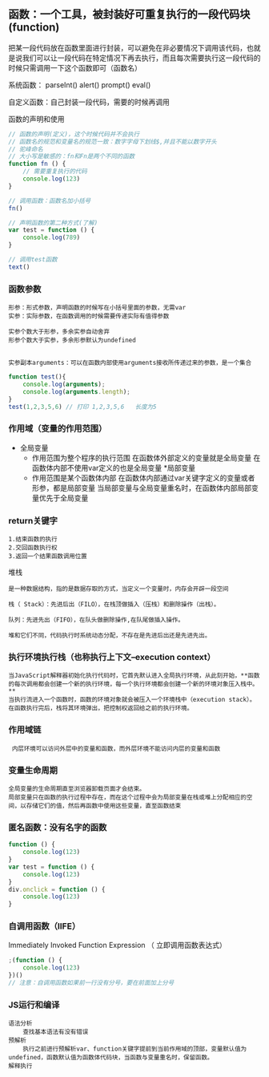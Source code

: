 ## 函数：一个工具，被封装好可重复执行的一段代码块(function)
把某一段代码放在函数里面进行封装，可以避免在非必要情况下调用该代码，也就是说我们可以让一段代码在特定情况下再去执行，而且每次需要执行这一段代码的时候只需调用一下这个函数即可（函数名）

系统函数： parseInt()   alert()  prompt()  eval()

自定义函数：自己封装一段代码，需要的时候再调用

函数的声明和使用
```js
// 函数的声明(定义)，这个时候代码并不会执行
// 函数名的规范和变量名的规范一致：数字字母下划线$,并且不能以数字开头
// 驼峰命名
// 大小写是敏感的：fn和Fn是两个不同的函数
function fn () {
    // 需要重复执行的代码
    console.log(123)
}

// 调用函数：函数名加小括号
fn()

// 声明函数的第二种方式(了解)
var test = function () {
    console.log(789)
}

// 调用test函数
text()
```

### 函数参数
    形参：形式参数，声明函数的时候写在小括号里面的参数，无需var
    实参：实际参数，在函数调用的时候需要传递实际有值得参数
    
    实参个数大于形参，多余实参自动舍弃
    形参个数大于实参，多余形参默认为undefined


    实参副本arguments：可以在函数内部使用arguments接收所传递过来的参数，是一个集合
```js
function test(){
    console.log(arguments);
    console.log(arguments.length);
}        
test(1,2,3,5,6) // 打印 1,2,3,5,6   长度为5
```
### 作用域（变量的作用范围）
* 全局变量
    * 作用范围为整个程序的执行范围
    在函数体外部定义的变量就是全局变量
    在函数体内部不使用var定义的也是全局变量
*局部变量
    * 作用范围是某个函数体内部
    在函数体内部通过var关键字定义的变量或者形参，都是局部变量
    当局部变量与全局变量重名时，在函数体内部局部变量优先于全局变量
### return关键字
    1.结束函数的执行
    2.交回函数执行权
    3.返回一个结果函数调用位置
堆栈

    是一种数据结构，指的是数据存取的方式，当定义一个变量时，内存会开辟一段空间
    
    栈（ Stack）：先进后出（FILO），在栈顶做插入（压栈）和删除操作（出栈）。

    队列：先进先出（FIFO），在队头做删除操作,在队尾做插入操作。

    堆和它们不同，代码执行时系统动态分配，不存在是先进后出还是先进先出。
### 执行环境执行栈（也称执行上下文–execution context）
    当JavaScript解释器初始化执行代码时，它首先默认进入全局执行环境，从此刻开始，**函数的每次调用都会创建一个新的执行环境，每一个执行环境都会创建一个新的环境对象压入栈中。**
    当执行流进入一个函数时，函数的环境对象就会被压入一个环境栈中（execution stack）。在函数执行完后，栈将其环境弹出，把控制权返回给之前的执行环境。
### 作用域链

     内层环境可以访问外层中的变量和函数，而外层环境不能访问内层的变量和函数

### 变量生命周期
    全局变量的生命周期直至浏览器卸载页面才会结束。
    局部变量只在函数的执行过程中存在，而在这个过程中会为局部变量在栈或堆上分配相应的空间，以存储它们的值，然后再函数中使用这些变量，直至函数结束
### 匿名函数：没有名字的函数
```js
function () {
    console.log(123)
}
var test = function () {
    console.log(123)
}
div.onclick = function () {
    console.log(123)
}
```
### 自调用函数（IIFE）
Immediately Invoked Function Expression （ 立即调用函数表达式）
```js
;(function () {
    console.log(123)
})()
// 注意：自调用函数如果前一行没有分号，要在前面加上分号
```
### JS运行和编译
    语法分析
        查找基本语法有没有错误
    预解析
        执行之前进行预解析var、function关键字提前到当前作用域的顶部，变量默认值为undefined，函数默认值为函数体代码块，当函数与变量重名时，保留函数。
    解释执行
